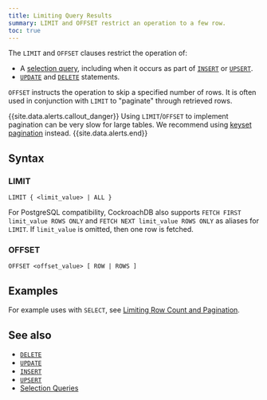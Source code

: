 ```yaml
---
title: Limiting Query Results
summary: LIMIT and OFFSET restrict an operation to a few row.
toc: true
---
```


The `LIMIT` and `OFFSET` clauses restrict the operation of:

- A [selection query](selection-queries.html), including when it occurs as part of [`INSERT`](insert.html) or [`UPSERT`](upsert.html).
- [`UPDATE`](update.html) and [`DELETE`](delete.html) statements.


`OFFSET` instructs the operation to skip a specified number of rows. It is often used in conjunction with `LIMIT` to "paginate" through retrieved rows.

{{site.data.alerts.callout_danger}}
Using `LIMIT`/`OFFSET` to implement pagination can be very slow for large tables.  We recommend using [keyset pagination](selection-queries.html#pagination-example) instead.
{{site.data.alerts.end}}

## Syntax

### LIMIT

~~~
LIMIT { <limit_value> | ALL }
~~~

For PostgreSQL compatibility, CockroachDB also supports `FETCH FIRST limit_value ROWS ONLY` and `FETCH NEXT limit_value ROWS ONLY` as aliases for `LIMIT`. If `limit_value` is omitted, then one row is fetched.

### OFFSET

~~~
OFFSET <offset_value> [ ROW | ROWS ]
~~~

## Examples

For example uses with `SELECT`, see [Limiting Row Count and Pagination](selection-queries.html#limiting-row-count-and-pagination).

## See also

- [`DELETE`](delete.html)
- [`UPDATE`](delete.html)
- [`INSERT`](insert.html)
- [`UPSERT`](upsert.html)
- [Selection Queries](selection-queries.html)